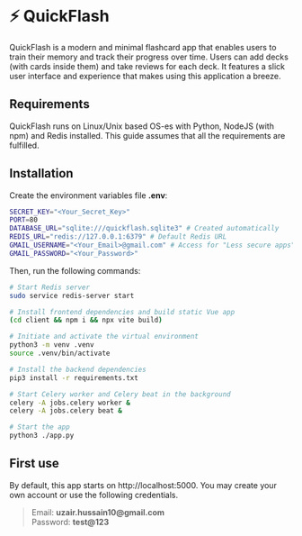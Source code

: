 <br>
<h1>⚡ QuickFlash</h1>
QuickFlash is a modern and minimal flashcard app that enables users to train their memory and track their progress over time. Users can add decks (with cards inside them) and take reviews for each deck. It features a slick user interface and experience that makes using this application a breeze.

## Requirements
QuickFlash runs on Linux/Unix based OS-es with Python, NodeJS (with npm) and Redis installed. This guide assumes that all the requirements are fulfilled.

## Installation
Create the environment variables file **.env**:
```bash
SECRET_KEY="<Your_Secret_Key>"
PORT=80
DATABASE_URL="sqlite:///quickflash.sqlite3" # Created automatically
REDIS_URL="redis://127.0.0.1:6379" # Default Redis URL
GMAIL_USERNAME="<Your_Email>@gmail.com" # Access for "Less secure apps" must be enabled for the Google Account
GMAIL_PASSWORD="<Your_Password>"
```
Then,  run the following commands:
```bash
# Start Redis server
sudo service redis-server start 

# Install frontend dependencies and build static Vue app
(cd client && npm i && npx vite build)

# Initiate and activate the virtual environment
python3 -m venv .venv 
source .venv/bin/activate

# Install the backend dependencies
pip3 install -r requirements.txt

# Start Celery worker and Celery beat in the background
celery -A jobs.celery worker &
celery -A jobs.celery beat &

# Start the app
python3 ./app.py
```
## First use
By default, this app starts on http://localhost:5000. You may create your own account or use the following credentials.
<blockquote>
Email: <b>uzair.hussain10@gmail.com</b><br />
Password: <b>test@123</b><br />
</blockquote>